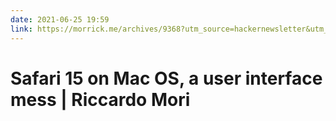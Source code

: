 ```yaml
---
date: 2021-06-25 19:59
link: https://morrick.me/archives/9368?utm_source=hackernewsletter&utm_medium=email&utm_term=design
---
```


# Safari 15 on Mac OS, a user interface mess | Riccardo Mori 